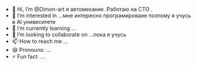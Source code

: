 - 👋 Hi, I’m @Dimon-art я автомеханик .Работаю на СТО . 
- 👀 I’m interested in ...мне интересно програмироваие поэтому я учусь в AI унивеситете 
- 🌱 I’m currently learning ...
- 💞️ I’m looking to collaborate on ...пока я учусь
- 📫 How to reach me ...
- 😄 Pronouns: ...
- ⚡ Fun fact: ...

<!---
Dimon-art/Dimon-art is a ✨ special ✨ repository because its `README.md` (this file) appears on your GitHub profile.
You can click the Preview link to take a look at your changes.
--->
